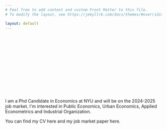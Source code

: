 ```yaml
---
# Feel free to add content and custom Front Matter to this file.
# To modify the layout, see https://jekyllrb.com/docs/themes/#overriding-theme-defaults

layout: default
---
```

<br /><br /><br /><br /><br /><br /><br /><br /><br /><br /><br /><br />
I am a Phd Candidate in Economics at NYU and will be on the 2024-2025 job market. I'm interested in Public Economics, Urban Economics, Applied Econometrics and Industrial Organization.


You can find my CV here and my job market paper here.
